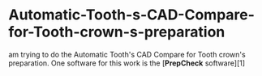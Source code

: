 # Automatic-Tooth-s-CAD-Compare-for-Tooth-crown-s-preparation
 am trying to do the Automatic Tooth's CAD Compare for Tooth crown's preparation. One software for this work is the [**PrepCheck** software][1] 
